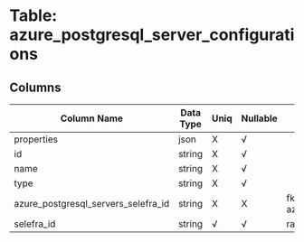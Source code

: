 # Table: azure_postgresql_server_configurations

## Columns 

|  Column Name   |  Data Type  | Uniq | Nullable | Description | 
|  ----  | ----  | ----  | ----  | ---- | 
| properties | json | X | √ |  | 
| id | string | X | √ |  | 
| name | string | X | √ |  | 
| type | string | X | √ |  | 
| azure_postgresql_servers_selefra_id | string | X | X | fk to azure_postgresql_servers.selefra_id | 
| selefra_id | string | √ | √ | random id | 


